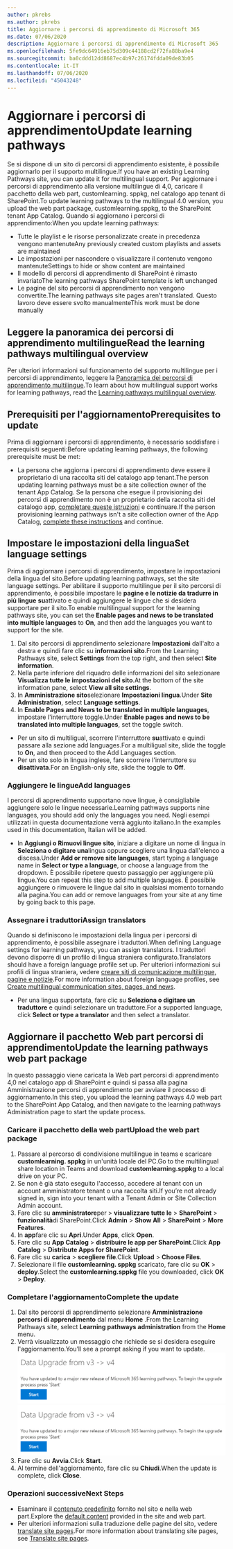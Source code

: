 ```yaml
---
author: pkrebs
ms.author: pkrebs
title: Aggiornare i percorsi di apprendimento di Microsoft 365
ms.date: 07/06/2020
description: Aggiornare i percorsi di apprendimento di Microsoft 365
ms.openlocfilehash: 5fe9dc64916eb75d309c44188cd2f72fa88ba9e4
ms.sourcegitcommit: ba0cddd12dd8687ec4b97c26174fdda09de83b05
ms.contentlocale: it-IT
ms.lasthandoff: 07/06/2020
ms.locfileid: "45043248"
---
```

# <a name="update-learning-pathways"></a><span data-ttu-id="d3eae-103">Aggiornare i percorsi di apprendimento</span><span class="sxs-lookup"><span data-stu-id="d3eae-103">Update learning pathways</span></span>
<span data-ttu-id="d3eae-104">Se si dispone di un sito di percorsi di apprendimento esistente, è possibile aggiornarlo per il supporto multilingue.</span><span class="sxs-lookup"><span data-stu-id="d3eae-104">If you have an existing Learning Pathways site, you can update it for multilingual support.</span></span> <span data-ttu-id="d3eae-105">Per aggiornare i percorsi di apprendimento alla versione multilingue di 4,0, caricare il pacchetto della web part, customlearning. sppkg, nel catalogo app tenant di SharePoint.</span><span class="sxs-lookup"><span data-stu-id="d3eae-105">To update learning pathways to the multilingual 4.0 version, you upload the web part package, customlearning.sppkg, to the SharePoint tenant App Catalog.</span></span> <span data-ttu-id="d3eae-106">Quando si aggiornano i percorsi di apprendimento:</span><span class="sxs-lookup"><span data-stu-id="d3eae-106">When you update learning pathways:</span></span>  

- <span data-ttu-id="d3eae-107">Tutte le playlist e le risorse personalizzate create in precedenza vengono mantenute</span><span class="sxs-lookup"><span data-stu-id="d3eae-107">Any previously created custom playlists and assets are maintained</span></span>
- <span data-ttu-id="d3eae-108">Le impostazioni per nascondere o visualizzare il contenuto vengono mantenute</span><span class="sxs-lookup"><span data-stu-id="d3eae-108">Settings to hide or show content are maintained</span></span>
- <span data-ttu-id="d3eae-109">Il modello di percorsi di apprendimento di SharePoint è rimasto invariato</span><span class="sxs-lookup"><span data-stu-id="d3eae-109">The learning pathways SharePoint template is left unchanged</span></span>
- <span data-ttu-id="d3eae-110">Le pagine del sito percorsi di apprendimento non vengono convertite.</span><span class="sxs-lookup"><span data-stu-id="d3eae-110">The learning pathways site pages aren't translated.</span></span> <span data-ttu-id="d3eae-111">Questo lavoro deve essere svolto manualmente</span><span class="sxs-lookup"><span data-stu-id="d3eae-111">This work must be done manually</span></span>

## <a name="read-the-learning-pathways-multilingual-overview"></a><span data-ttu-id="d3eae-112">Leggere la panoramica dei percorsi di apprendimento multilingue</span><span class="sxs-lookup"><span data-stu-id="d3eae-112">Read the learning pathways multilingual overview</span></span>
<span data-ttu-id="d3eae-113">Per ulteriori informazioni sul funzionamento del supporto multilingue per i percorsi di apprendimento, leggere la [Panoramica dei percorsi di apprendimento multilingue](custom_overview.md).</span><span class="sxs-lookup"><span data-stu-id="d3eae-113">To learn about how multilingual support works for learning pathways, read the [Learning pathways multilingual overview](custom_overview.md).</span></span> 

## <a name="prerequisites-to-update"></a><span data-ttu-id="d3eae-114">Prerequisiti per l'aggiornamento</span><span class="sxs-lookup"><span data-stu-id="d3eae-114">Prerequisites to update</span></span>
<span data-ttu-id="d3eae-115">Prima di aggiornare i percorsi di apprendimento, è necessario soddisfare i prerequisiti seguenti:</span><span class="sxs-lookup"><span data-stu-id="d3eae-115">Before updating learning pathways, the following prerequisite must be met:</span></span>
- <span data-ttu-id="d3eae-116">La persona che aggiorna i percorsi di apprendimento deve essere il proprietario di una raccolta siti del catalogo app tenant.</span><span class="sxs-lookup"><span data-stu-id="d3eae-116">The person updating learning pathways must be a site collection owner of the tenant App Catalog.</span></span> <span data-ttu-id="d3eae-117">Se la persona che esegue il provisioning dei percorsi di apprendimento non è un proprietario della raccolta siti del catalogo app, [completare queste istruzioni](addappadmin.md) e continuare.</span><span class="sxs-lookup"><span data-stu-id="d3eae-117">If the person provisioning learning pathways isn't a site collection owner of the App Catalog, [complete these instructions](addappadmin.md) and continue.</span></span> 

## <a name="set-language-settings"></a><span data-ttu-id="d3eae-118">Impostare le impostazioni della lingua</span><span class="sxs-lookup"><span data-stu-id="d3eae-118">Set language settings</span></span> 
<span data-ttu-id="d3eae-119">Prima di aggiornare i percorsi di apprendimento, impostare le impostazioni della lingua del sito.</span><span class="sxs-lookup"><span data-stu-id="d3eae-119">Before updating learning pathways, set the site language settings.</span></span> <span data-ttu-id="d3eae-120">Per abilitare il supporto multilingue per il sito percorsi di apprendimento, è possibile impostare le **pagine e le notizie da tradurre in più lingue** **su**attivato e quindi aggiungere le lingue che si desidera supportare per il sito.</span><span class="sxs-lookup"><span data-stu-id="d3eae-120">To enable multilingual support for the learning pathways site, you can set the **Enable pages and news to be translated into multiple languages** to **On**, and then add the languages you want to support for the site.</span></span>
1.  <span data-ttu-id="d3eae-121">Dal sito percorsi di apprendimento selezionare **Impostazioni** dall'alto a destra e quindi fare clic su **informazioni sito**.</span><span class="sxs-lookup"><span data-stu-id="d3eae-121">From the Learning Pathways site, select **Settings** from the top right, and then select **Site information**.</span></span>
2.  <span data-ttu-id="d3eae-122">Nella parte inferiore del riquadro delle informazioni del sito selezionare **Visualizza tutte le impostazioni del sito**.</span><span class="sxs-lookup"><span data-stu-id="d3eae-122">At the bottom of the site information pane, select **View all site settings**.</span></span>
3.  <span data-ttu-id="d3eae-123">In **Amministrazione sito**selezionare **Impostazioni lingua**.</span><span class="sxs-lookup"><span data-stu-id="d3eae-123">Under **Site Administration**, select **Language settings**.</span></span>
4.  <span data-ttu-id="d3eae-124">In **Enable Pages and News to be translated in multiple languages**, impostare l'interruttore toggle.</span><span class="sxs-lookup"><span data-stu-id="d3eae-124">Under **Enable pages and news to be translated into multiple languages**, set the toggle switch.</span></span> 
- <span data-ttu-id="d3eae-125">Per un sito di multiligual, scorrere l'interruttore **su**attivato e quindi passare alla sezione add languages.</span><span class="sxs-lookup"><span data-stu-id="d3eae-125">For a multiligual site, slide the toggle to **On**, and then proceed to the Add Languages section.</span></span> 
- <span data-ttu-id="d3eae-126">Per un sito solo in lingua inglese, fare scorrere l'interruttore su **disattivata**.</span><span class="sxs-lookup"><span data-stu-id="d3eae-126">For an English-only site, slide the toggle to **Off**.</span></span>

### <a name="add-languages"></a><span data-ttu-id="d3eae-127">Aggiungere le lingue</span><span class="sxs-lookup"><span data-stu-id="d3eae-127">Add languages</span></span>
<span data-ttu-id="d3eae-128">I percorsi di apprendimento supportano nove lingue, è consigliabile aggiungere solo le lingue necessarie.</span><span class="sxs-lookup"><span data-stu-id="d3eae-128">Learning pathways supports nine languages, you should add only the languages you need.</span></span> <span data-ttu-id="d3eae-129">Negli esempi utilizzati in questa documentazione verrà aggiunto italiano.</span><span class="sxs-lookup"><span data-stu-id="d3eae-129">In the examples used in this documentation, Italian will be added.</span></span> 
- <span data-ttu-id="d3eae-130">In **Aggiungi o Rimuovi lingue sito**, iniziare a digitare un nome di lingua in **Seleziona o digitare una**lingua oppure scegliere una lingua dall'elenco a discesa.</span><span class="sxs-lookup"><span data-stu-id="d3eae-130">Under **Add or remove site languages**, start typing a language name in **Select or type a language**, or choose a language from the dropdown.</span></span> <span data-ttu-id="d3eae-131">È possibile ripetere questo passaggio per aggiungere più lingue.</span><span class="sxs-lookup"><span data-stu-id="d3eae-131">You can repeat this step to add multiple languages.</span></span> <span data-ttu-id="d3eae-132">È possibile aggiungere o rimuovere le lingue dal sito in qualsiasi momento tornando alla pagina.</span><span class="sxs-lookup"><span data-stu-id="d3eae-132">You can add or remove languages from your site at any time by going back to this page.</span></span>
 
### <a name="assign-translators"></a><span data-ttu-id="d3eae-133">Assegnare i traduttori</span><span class="sxs-lookup"><span data-stu-id="d3eae-133">Assign translators</span></span>
<span data-ttu-id="d3eae-134">Quando si definiscono le impostazioni della lingua per i percorsi di apprendimento, è possibile assegnare i traduttori.</span><span class="sxs-lookup"><span data-stu-id="d3eae-134">When defining Language settings for learning pathways, you can assign translators.</span></span> <span data-ttu-id="d3eae-135">I traduttori devono disporre di un profilo di lingua straniera configurato.</span><span class="sxs-lookup"><span data-stu-id="d3eae-135">Translators should have a foreign language profile set up.</span></span> <span data-ttu-id="d3eae-136">Per ulteriori informazioni sui profili di lingua straniera, vedere [creare siti di comunicazione multilingue, pagine e notizie](https://support.office.com/article/2bb7d610-5453-41c6-a0e8-6f40b3ed750c).</span><span class="sxs-lookup"><span data-stu-id="d3eae-136">For more information about foreign language profiles, see [Create multilingual communication sites, pages, and news](https://support.office.com/article/2bb7d610-5453-41c6-a0e8-6f40b3ed750c).</span></span>  
- <span data-ttu-id="d3eae-137">Per una lingua supportata, fare clic su **Seleziona o digitare un traduttore** e quindi selezionare un traduttore.</span><span class="sxs-lookup"><span data-stu-id="d3eae-137">For a supported language, click **Select or type a translator** and then select a translator.</span></span> 

## <a name="update-the-learning-pathways-web-part-package"></a><span data-ttu-id="d3eae-138">Aggiornare il pacchetto Web part percorsi di apprendimento</span><span class="sxs-lookup"><span data-stu-id="d3eae-138">Update the learning pathways web part package</span></span>
<span data-ttu-id="d3eae-139">In questo passaggio viene caricata la Web part percorsi di apprendimento 4,0 nel catalogo app di SharePoint e quindi si passa alla pagina Amministrazione percorsi di apprendimento per avviare il processo di aggiornamento.</span><span class="sxs-lookup"><span data-stu-id="d3eae-139">In this step, you upload the learning pathways 4.0 web part to the SharePoint App Catalog, and then navigate to the learning pathways Administration page to start the update process.</span></span>

### <a name="upload-the-web-part-package"></a><span data-ttu-id="d3eae-140">Caricare il pacchetto della web part</span><span class="sxs-lookup"><span data-stu-id="d3eae-140">Upload the web part package</span></span>
1.  <span data-ttu-id="d3eae-141">Passare al percorso di condivisione multilingue in teams e scaricare **customlearning. sppkg** in un'unità locale del PC.</span><span class="sxs-lookup"><span data-stu-id="d3eae-141">Go to the multilingual share location in Teams and download **customlearning.sppkg** to a local drive on your PC.</span></span> 
2.  <span data-ttu-id="d3eae-142">Se non è già stato eseguito l'accesso, accedere al tenant con un account amministratore tenant o una raccolta siti.</span><span class="sxs-lookup"><span data-stu-id="d3eae-142">If you’re not already signed in, sign into your tenant with a Tenant Admin or Site Collection Admin account.</span></span> 
3.  <span data-ttu-id="d3eae-143">Fare clic su **amministratore**per  >  **visualizzare tutte le**  >  **SharePoint**  >  **funzionalità**di SharePoint.</span><span class="sxs-lookup"><span data-stu-id="d3eae-143">Click **Admin** > **Show All** > **SharePoint** > **More Features**.</span></span> 
4.  <span data-ttu-id="d3eae-144">In **app**fare clic su **Apri**.</span><span class="sxs-lookup"><span data-stu-id="d3eae-144">Under **Apps**, click **Open**.</span></span> 
5.  <span data-ttu-id="d3eae-145">Fare clic su **App Catalog**  >  **distribuire le app per SharePoint**.</span><span class="sxs-lookup"><span data-stu-id="d3eae-145">Click **App Catalog** > **Distribute Apps for SharePoint**.</span></span> 
6.  <span data-ttu-id="d3eae-146">Fare clic su **carica**  >  **scegliere file**.</span><span class="sxs-lookup"><span data-stu-id="d3eae-146">Click **Upload** > **Choose Files**.</span></span> 
7.  <span data-ttu-id="d3eae-147">Selezionare il file **customlearning. sppkg** scaricato, fare clic su **OK**  >  **deploy**.</span><span class="sxs-lookup"><span data-stu-id="d3eae-147">Select the **customlearning.sppkg** file you downloaded, click **OK** > **Deploy**.</span></span> 

### <a name="complete-the-update"></a><span data-ttu-id="d3eae-148">Completare l'aggiornamento</span><span class="sxs-lookup"><span data-stu-id="d3eae-148">Complete the update</span></span>
1.  <span data-ttu-id="d3eae-149">Dal sito percorsi di apprendimento selezionare **Amministrazione percorsi di apprendimento** dal menu **Home** .</span><span class="sxs-lookup"><span data-stu-id="d3eae-149">From the Learning Pathways site, select **Learning pathways administration** from the **Home** menu.</span></span> 
2.  <span data-ttu-id="d3eae-150">Verrà visualizzato un messaggio che richiede se si desidera eseguire l'aggiornamento.</span><span class="sxs-lookup"><span data-stu-id="d3eae-150">You’ll see a prompt asking if you want to update.</span></span> 
<span data-ttu-id="d3eae-151">![custom_update_adminprompt_ml.png](media/custom_update_adminprompt_ml.png)</span><span class="sxs-lookup"><span data-stu-id="d3eae-151">![custom_update_adminprompt_ml.png](media/custom_update_adminprompt_ml.png)</span></span>
3.  <span data-ttu-id="d3eae-152">Fare clic su **Avvia**.</span><span class="sxs-lookup"><span data-stu-id="d3eae-152">Click **Start**.</span></span> 
4. <span data-ttu-id="d3eae-153">Al termine dell'aggiornamento, fare clic su **Chiudi**.</span><span class="sxs-lookup"><span data-stu-id="d3eae-153">When the update is complete, click **Close**.</span></span> 

### <a name="next-steps"></a><span data-ttu-id="d3eae-154">Operazioni successive</span><span class="sxs-lookup"><span data-stu-id="d3eae-154">Next Steps</span></span>
- <span data-ttu-id="d3eae-155">Esaminare il [contenuto predefinito](custom_exploresite.md) fornito nel sito e nella web part.</span><span class="sxs-lookup"><span data-stu-id="d3eae-155">Explore the [default content](custom_exploresite.md) provided in the site and web part.</span></span>
- <span data-ttu-id="d3eae-156">Per ulteriori informazioni sulla traduzione delle pagine del sito, vedere [translate site pages](custom_translate_page_ml.md).</span><span class="sxs-lookup"><span data-stu-id="d3eae-156">For more information about translating site pages, see [Translate site pages](custom_translate_page_ml.md).</span></span> 

